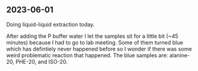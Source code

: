 ## 2023-06-01
Doing liquid-liquid extraction today. 

After adding the P buffer water I let the samples sit for a little bit (~45 minutes) because I had to go to lab meeting. 
Some of them turned blue which has defintiely never happened before so I wonder if there was some weird problematic reaction that happened. 
The blue samples are: alanine-20, PHE-20, and ISO-20.
